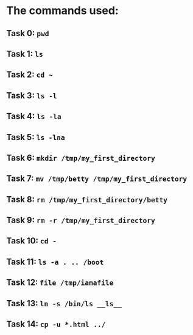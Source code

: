 # The commands used:
## Task 0: ```pwd``` <br>
## Task 1: ```ls``` <br>
## Task 2: ```cd ~ ```<br>
## Task 3: ```ls -l``` <br>
## Task 4: ```ls -la``` <br>
## Task 5: ```ls -lna``` <br>
## Task 6: ```mkdir /tmp/my_first_directory``` <br>
## Task 7: ```mv /tmp/betty /tmp/my_first_directory``` <br>
## Task 8: ```rm /tmp/my_first_directory/betty ```<br>
## Task 9: ```rm -r /tmp/my_first_directory``` <br>
## Task 10: ```cd -``` <br>
## Task 11: ```ls -a . .. /boot``` <br>
## Task 12: ```file /tmp/iamafile``` <br>
## Task 13: ```ln -s /bin/ls __ls__``` <br>
## Task 14: ```cp -u *.html ../``` <br>
